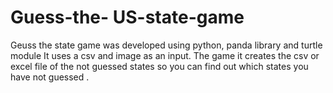 # Guess-the- US-state-game
Geuss the state game was developed using python, panda library and turtle module
It uses a csv and image as an input.
The game it creates the csv or excel file of the not guessed states so you can find out which states you have not guessed . 
